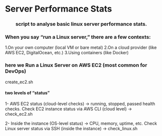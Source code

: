 # Server Performance Stats

<h3 align="center"> script to analyse basic linux server performance stats. </h3>

### When you say “run a Linux server,” there are a few contexts:

1.On your own computer (local VM or bare metal)
2.On a cloud provider (like AWS EC2, DigitalOcean, etc.)
3.Using containers (like Docker)

### here we Run a Linux Server on AWS EC2 (most common for DevOps)

create_ec2.sh

#### two levels of “status”

1- AWS EC2 status (cloud-level checks) → running, stopped, passed health checks.
Check EC2 instance status via AWS CLI (cloud level) -> check_ec2.sh

2- Inside the instance (OS-level status) → CPU, memory, uptime, etc.
Check Linux server status via SSH (inside the instance) -> check_linux.sh
